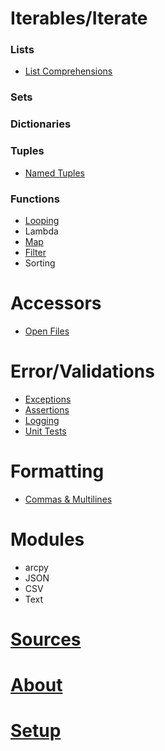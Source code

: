 # Iterables/Iterate

### Lists
- [List Comprehensions](./listComprehensions.html)

### Sets

### Dictionaries

### Tuples
- [Named Tuples](./namedtuples.html)

### Functions
- [Looping](./looping.html)
- Lambda
- [Map](./map.html)
- [Filter](./filter.html)
- Sorting

# Accessors
- [Open Files](./open.html)
	
# Error/Validations
- [Exceptions](./exceptions.html)
- [Assertions](./assertions.html)
- [Logging](./logging.html)
- [Unit Tests](./unitTest.html)

# Formatting
- [Commas & Multilines](./commasMultiline.html)

# Modules
- arcpy
- JSON
- CSV
- Text

# [Sources](./sources.html)
# [About](./about.html)
# [Setup](./setup.html)
